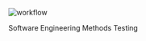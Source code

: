 ![workflow](https://github.com/<UserName>/<RepositoryName>/actions/workflows/main.yml/badge.svg)

Software Engineering Methods 
Testing 
